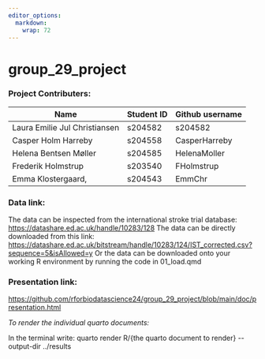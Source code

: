 ```yaml
---
editor_options: 
  markdown: 
    wrap: 72
---
```


# group_29_project

### Project Contributers: 

| Name                          | Student ID | Github username |
|-------------------------------|------------|-----------------|
| Laura Emilie Jul Christiansen | s204582    | s204582         |
| Casper Holm Harreby           | s204558    | CasperHarreby   |
| Helena Bentsen Møller         | s204585    | HelenaMoller    |
| Frederik Holmstrup            | s203540    | FHolmstrup      |
| Emma Klostergaard,            | s204543    | EmmChr          |

### Data link:

The data can be inspected from the international stroke trial database:
<https://datashare.ed.ac.uk/handle/10283/128> The data can be directly
downloaded from this link:
<https://datashare.ed.ac.uk/bitstream/handle/10283/124/IST_corrected.csv?sequence=5&isAllowed=y>
Or the data can be downloaded onto your working R environment by running
the code in 01_load.qmd

### Presentation link: 

<https://github.com/rforbiodatascience24/group_29_project/blob/main/doc/presentation.html>

*To render the individual quarto documents:*

In the terminal write: quarto render R/{the quarto document to render}
--output-dir ../results
